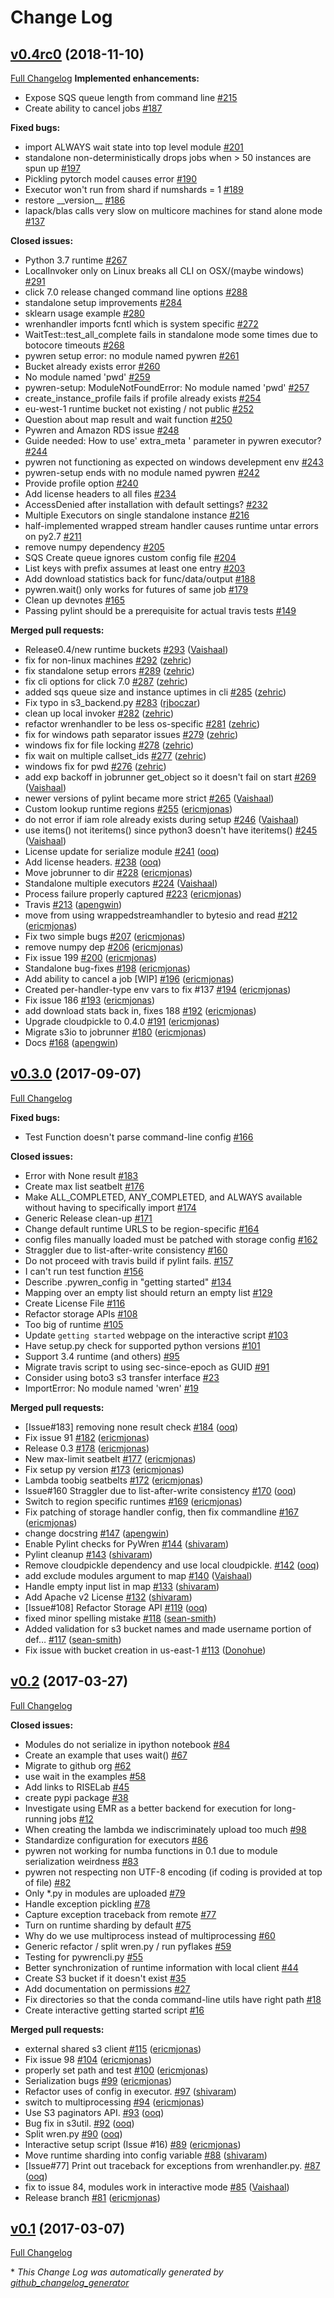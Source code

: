 # Change Log

## [v0.4rc0](https://github.com/pywren/pywren/tree/v0.4rc0) (2018-11-10)
[Full Changelog](https://github.com/pywren/pywren/compare/v0.3.0...v0.4rc0)
**Implemented enhancements:**

- Expose SQS queue length from command line [\#215](https://github.com/pywren/pywren/issues/215)
- Create ability to cancel jobs [\#187](https://github.com/pywren/pywren/issues/187)

**Fixed bugs:**

- import ALWAYS wait state into top level module [\#201](https://github.com/pywren/pywren/issues/201)
- standalone non-deterministically drops jobs when \> 50 instances are spun up [\#197](https://github.com/pywren/pywren/issues/197)
- Pickling pytorch model causes error [\#190](https://github.com/pywren/pywren/issues/190)
- Executor won't run from shard if numshards = 1 [\#189](https://github.com/pywren/pywren/issues/189)
- restore \_\_version\_\_ [\#186](https://github.com/pywren/pywren/issues/186)
- lapack/blas calls very slow on multicore machines for stand alone mode [\#137](https://github.com/pywren/pywren/issues/137)

**Closed issues:**

- Python 3.7 runtime [\#267](https://github.com/pywren/pywren/issues/267)
- LocalInvoker only on Linux breaks all CLI  on OSX/\(maybe windows\) [\#291](https://github.com/pywren/pywren/issues/291)
- click 7.0 release changed command line options [\#288](https://github.com/pywren/pywren/issues/288)
- standalone setup improvements [\#284](https://github.com/pywren/pywren/issues/284)
- sklearn usage example [\#280](https://github.com/pywren/pywren/issues/280)
- wrenhandler imports fcntl which is system specific [\#272](https://github.com/pywren/pywren/issues/272)
- WaitTest::test\_all\_complete  fails in standalone mode some times due to botocore timeouts [\#268](https://github.com/pywren/pywren/issues/268)
- pywren setup error: no module named pywren [\#261](https://github.com/pywren/pywren/issues/261)
- Bucket already exists error [\#260](https://github.com/pywren/pywren/issues/260)
- No module named 'pwd' [\#259](https://github.com/pywren/pywren/issues/259)
- pywren-setup: ModuleNotFoundError: No module named 'pwd' [\#257](https://github.com/pywren/pywren/issues/257)
- create\_instance\_profile fails if profile already exists [\#254](https://github.com/pywren/pywren/issues/254)
- eu-west-1 runtime bucket not existing / not public [\#252](https://github.com/pywren/pywren/issues/252)
- Question about map result and wait function [\#250](https://github.com/pywren/pywren/issues/250)
- Pywren and Amazon RDS issue [\#248](https://github.com/pywren/pywren/issues/248)
- Guide needed: How to use' extra\_meta ' parameter in pywren executor? [\#244](https://github.com/pywren/pywren/issues/244)
- pywren not functioning as expected on windows develepment env [\#243](https://github.com/pywren/pywren/issues/243)
- pywren-setup ends with no module named pywren [\#242](https://github.com/pywren/pywren/issues/242)
- Provide profile option  [\#240](https://github.com/pywren/pywren/issues/240)
- Add license headers to all files [\#234](https://github.com/pywren/pywren/issues/234)
- AccessDenied after installation with default settings? [\#232](https://github.com/pywren/pywren/issues/232)
- Multiple Executors on single standalone instance [\#216](https://github.com/pywren/pywren/issues/216)
- half-implemented wrapped stream handler causes runtime untar errors on py2.7 [\#211](https://github.com/pywren/pywren/issues/211)
- remove numpy dependency [\#205](https://github.com/pywren/pywren/issues/205)
- SQS Create queue ignores custom config file [\#204](https://github.com/pywren/pywren/issues/204)
- List keys with prefix assumes at least one entry [\#203](https://github.com/pywren/pywren/issues/203)
- Add download statistics back for func/data/output [\#188](https://github.com/pywren/pywren/issues/188)
- pywren.wait\(\) only works for futures of same job [\#179](https://github.com/pywren/pywren/issues/179)
- Clean up devnotes [\#165](https://github.com/pywren/pywren/issues/165)
- Passing pylint should be a prerequisite for actual travis tests [\#149](https://github.com/pywren/pywren/issues/149)

**Merged pull requests:**

- Release0.4/new runtime buckets [\#293](https://github.com/pywren/pywren/pull/293) ([Vaishaal](https://github.com/Vaishaal))
- fix for non-linux machines [\#292](https://github.com/pywren/pywren/pull/292) ([zehric](https://github.com/zehric))
- fix standalone setup errors [\#289](https://github.com/pywren/pywren/pull/289) ([zehric](https://github.com/zehric))
- fix cli options for click 7.0 [\#287](https://github.com/pywren/pywren/pull/287) ([zehric](https://github.com/zehric))
- added sqs queue size and instance uptimes in cli [\#285](https://github.com/pywren/pywren/pull/285) ([zehric](https://github.com/zehric))
- Fix typo in s3\_backend.py [\#283](https://github.com/pywren/pywren/pull/283) ([rjboczar](https://github.com/rjboczar))
- clean up local invoker [\#282](https://github.com/pywren/pywren/pull/282) ([zehric](https://github.com/zehric))
- refactor wrenhandler to be less os-specific [\#281](https://github.com/pywren/pywren/pull/281) ([zehric](https://github.com/zehric))
- fix for windows path separator issues [\#279](https://github.com/pywren/pywren/pull/279) ([zehric](https://github.com/zehric))
- windows fix for file locking [\#278](https://github.com/pywren/pywren/pull/278) ([zehric](https://github.com/zehric))
- fix wait on multiple callset\_ids [\#277](https://github.com/pywren/pywren/pull/277) ([zehric](https://github.com/zehric))
- windows fix for pwd [\#276](https://github.com/pywren/pywren/pull/276) ([zehric](https://github.com/zehric))
- add exp backoff in jobrunner get\_object so it doesn't fail on start [\#269](https://github.com/pywren/pywren/pull/269) ([Vaishaal](https://github.com/Vaishaal))
- newer versions of pylint became more strict [\#265](https://github.com/pywren/pywren/pull/265) ([Vaishaal](https://github.com/Vaishaal))
- Custom lookup runtime regions [\#255](https://github.com/pywren/pywren/pull/255) ([ericmjonas](https://github.com/ericmjonas))
- do not error if iam role already exists during setup [\#246](https://github.com/pywren/pywren/pull/246) ([Vaishaal](https://github.com/Vaishaal))
- use items\(\) not iteritems\(\) since python3 doesn't have iteritems\(\) [\#245](https://github.com/pywren/pywren/pull/245) ([Vaishaal](https://github.com/Vaishaal))
- License update for serialize module [\#241](https://github.com/pywren/pywren/pull/241) ([ooq](https://github.com/ooq))
- Add license headers. [\#238](https://github.com/pywren/pywren/pull/238) ([ooq](https://github.com/ooq))
- Move jobrunner to dir [\#228](https://github.com/pywren/pywren/pull/228) ([ericmjonas](https://github.com/ericmjonas))
- Standalone multiple executors [\#224](https://github.com/pywren/pywren/pull/224) ([Vaishaal](https://github.com/Vaishaal))
- Process failure properly captured [\#223](https://github.com/pywren/pywren/pull/223) ([ericmjonas](https://github.com/ericmjonas))
- Travis [\#213](https://github.com/pywren/pywren/pull/213) ([apengwin](https://github.com/apengwin))
- move from using wrappedstreamhandler to bytesio and read [\#212](https://github.com/pywren/pywren/pull/212) ([ericmjonas](https://github.com/ericmjonas))
- Fix two simple bugs [\#207](https://github.com/pywren/pywren/pull/207) ([ericmjonas](https://github.com/ericmjonas))
- remove numpy dep [\#206](https://github.com/pywren/pywren/pull/206) ([ericmjonas](https://github.com/ericmjonas))
- Fix issue 199 [\#200](https://github.com/pywren/pywren/pull/200) ([ericmjonas](https://github.com/ericmjonas))
- Standalone bug-fixes [\#198](https://github.com/pywren/pywren/pull/198) ([ericmjonas](https://github.com/ericmjonas))
- Add ability to cancel a job \[WIP\] [\#196](https://github.com/pywren/pywren/pull/196) ([ericmjonas](https://github.com/ericmjonas))
- Created per-handler-type env vars to fix \#137 [\#194](https://github.com/pywren/pywren/pull/194) ([ericmjonas](https://github.com/ericmjonas))
- Fix issue 186 [\#193](https://github.com/pywren/pywren/pull/193) ([ericmjonas](https://github.com/ericmjonas))
- add download stats back in, fixes 188 [\#192](https://github.com/pywren/pywren/pull/192) ([ericmjonas](https://github.com/ericmjonas))
- Upgrade cloudpickle to 0.4.0 [\#191](https://github.com/pywren/pywren/pull/191) ([ericmjonas](https://github.com/ericmjonas))
- Migrate s3io to jobrunner [\#180](https://github.com/pywren/pywren/pull/180) ([ericmjonas](https://github.com/ericmjonas))
- Docs [\#168](https://github.com/pywren/pywren/pull/168) ([apengwin](https://github.com/apengwin))

## [v0.3.0](https://github.com/pywren/pywren/tree/v0.3.0) (2017-09-07)
[Full Changelog](https://github.com/pywren/pywren/compare/v0.2...v0.3.0)

**Fixed bugs:**

- Test Function doesn't parse command-line config [\#166](https://github.com/pywren/pywren/issues/166)

**Closed issues:**

- Error with None result [\#183](https://github.com/pywren/pywren/issues/183)
- Create max list seatbelt [\#176](https://github.com/pywren/pywren/issues/176)
- Make ALL\_COMPLETED, ANY\_COMPLETED, and ALWAYS available without having to specifically import [\#174](https://github.com/pywren/pywren/issues/174)
- Generic Release clean-up [\#171](https://github.com/pywren/pywren/issues/171)
- Change default runtime URLS to be region-specific [\#164](https://github.com/pywren/pywren/issues/164)
- config files manually loaded must be patched with storage config [\#162](https://github.com/pywren/pywren/issues/162)
- Straggler due to list-after-write consistency [\#160](https://github.com/pywren/pywren/issues/160)
- Do not proceed with travis build if pylint fails. [\#157](https://github.com/pywren/pywren/issues/157)
- I can't run test function [\#156](https://github.com/pywren/pywren/issues/156)
- Describe .pywren\_config in "getting started" [\#134](https://github.com/pywren/pywren/issues/134)
- Mapping over an empty list should return an empty list [\#129](https://github.com/pywren/pywren/issues/129)
- Create License File [\#116](https://github.com/pywren/pywren/issues/116)
- Refactor storage APIs [\#108](https://github.com/pywren/pywren/issues/108)
- Too big of runtime [\#105](https://github.com/pywren/pywren/issues/105)
- Update `getting started` webpage on the interactive script [\#103](https://github.com/pywren/pywren/issues/103)
- Have setup.py check for supported python versions [\#101](https://github.com/pywren/pywren/issues/101)
- Support 3.4 runtime \(and others\) [\#95](https://github.com/pywren/pywren/issues/95)
- Migrate travis script to using sec-since-epoch as GUID [\#91](https://github.com/pywren/pywren/issues/91)
- Consider using boto3 s3 transfer interface [\#23](https://github.com/pywren/pywren/issues/23)
- ImportError: No module named 'wren' [\#19](https://github.com/pywren/pywren/issues/19)

**Merged pull requests:**

- \[Issue\#183\] removing none result check [\#184](https://github.com/pywren/pywren/pull/184) ([ooq](https://github.com/ooq))
- Fix issue 91 [\#182](https://github.com/pywren/pywren/pull/182) ([ericmjonas](https://github.com/ericmjonas))
- Release 0.3 [\#178](https://github.com/pywren/pywren/pull/178) ([ericmjonas](https://github.com/ericmjonas))
- New max-limit seatbelt [\#177](https://github.com/pywren/pywren/pull/177) ([ericmjonas](https://github.com/ericmjonas))
- Fix setup py version [\#173](https://github.com/pywren/pywren/pull/173) ([ericmjonas](https://github.com/ericmjonas))
- Lambda toobig seatbelts [\#172](https://github.com/pywren/pywren/pull/172) ([ericmjonas](https://github.com/ericmjonas))
- Issue\#160 Straggler due to list-after-write consistency [\#170](https://github.com/pywren/pywren/pull/170) ([ooq](https://github.com/ooq))
- Switch to region specific runtimes [\#169](https://github.com/pywren/pywren/pull/169) ([ericmjonas](https://github.com/ericmjonas))
- Fix patching of storage handler config, then fix commandline [\#167](https://github.com/pywren/pywren/pull/167) ([ericmjonas](https://github.com/ericmjonas))
- change docstring [\#147](https://github.com/pywren/pywren/pull/147) ([apengwin](https://github.com/apengwin))
- Enable Pylint checks for PyWren [\#144](https://github.com/pywren/pywren/pull/144) ([shivaram](https://github.com/shivaram))
- Pylint cleanup [\#143](https://github.com/pywren/pywren/pull/143) ([shivaram](https://github.com/shivaram))
- Remove cloudpickle dependency and use local cloudpickle. [\#142](https://github.com/pywren/pywren/pull/142) ([ooq](https://github.com/ooq))
- add exclude modules argument to map [\#140](https://github.com/pywren/pywren/pull/140) ([Vaishaal](https://github.com/Vaishaal))
- Handle empty input list in map [\#133](https://github.com/pywren/pywren/pull/133) ([shivaram](https://github.com/shivaram))
- Add Apache v2 License [\#132](https://github.com/pywren/pywren/pull/132) ([shivaram](https://github.com/shivaram))
- \[Issue\#108\] Refactor Storage API [\#119](https://github.com/pywren/pywren/pull/119) ([ooq](https://github.com/ooq))
- fixed minor spelling mistake [\#118](https://github.com/pywren/pywren/pull/118) ([sean-smith](https://github.com/sean-smith))
- Added validation for s3 bucket names and made username portion of def… [\#117](https://github.com/pywren/pywren/pull/117) ([sean-smith](https://github.com/sean-smith))
- Fix issue with bucket creation in us-east-1 [\#113](https://github.com/pywren/pywren/pull/113) ([Donohue](https://github.com/Donohue))

## [v0.2](https://github.com/pywren/pywren/tree/v0.2) (2017-03-27)
[Full Changelog](https://github.com/pywren/pywren/compare/v0.1...v0.2)

**Closed issues:**

- Modules do not serialize in ipython notebook [\#84](https://github.com/pywren/pywren/issues/84)
- Create an example that uses wait\(\)  [\#67](https://github.com/pywren/pywren/issues/67)
- Migrate to github org [\#62](https://github.com/pywren/pywren/issues/62)
- use wait in the examples [\#58](https://github.com/pywren/pywren/issues/58)
- Add links to RISELab [\#45](https://github.com/pywren/pywren/issues/45)
- create pypi package [\#38](https://github.com/pywren/pywren/issues/38)
- Investigate using EMR as a better backend for execution for long-running jobs [\#12](https://github.com/pywren/pywren/issues/12)
- When creating the lambda we indiscriminately upload too much [\#98](https://github.com/pywren/pywren/issues/98)
- Standardize configuration for executors [\#86](https://github.com/pywren/pywren/issues/86)
- pywren not working for numba functions in 0.1 due to module serialization weirdness [\#83](https://github.com/pywren/pywren/issues/83)
- pywren not respecting non UTF-8 encoding \(if coding is provided at top of file\) [\#82](https://github.com/pywren/pywren/issues/82)
- Only \*.py in modules are uploaded [\#79](https://github.com/pywren/pywren/issues/79)
- Handle exception pickling [\#78](https://github.com/pywren/pywren/issues/78)
- Capture exception traceback from remote [\#77](https://github.com/pywren/pywren/issues/77)
- Turn on runtime sharding by default [\#75](https://github.com/pywren/pywren/issues/75)
- Why do we use multiprocess instead of multiprocessing [\#60](https://github.com/pywren/pywren/issues/60)
- Generic refactor / split wren.py / run pyflakes [\#59](https://github.com/pywren/pywren/issues/59)
- Testing for pywrencli.py [\#55](https://github.com/pywren/pywren/issues/55)
- Better synchronization of runtime information with local client [\#44](https://github.com/pywren/pywren/issues/44)
- Create S3 bucket if it doesn't exist [\#35](https://github.com/pywren/pywren/issues/35)
- Add documentation on permissions [\#27](https://github.com/pywren/pywren/issues/27)
- Fix directories so that the conda command-line utils have right path [\#18](https://github.com/pywren/pywren/issues/18)
- Create interactive getting started script [\#16](https://github.com/pywren/pywren/issues/16)

**Merged pull requests:**

- external shared s3 client [\#115](https://github.com/pywren/pywren/pull/115) ([ericmjonas](https://github.com/ericmjonas))
- Fix issue 98 [\#104](https://github.com/pywren/pywren/pull/104) ([ericmjonas](https://github.com/ericmjonas))
- properly set path and test [\#100](https://github.com/pywren/pywren/pull/100) ([ericmjonas](https://github.com/ericmjonas))
- Serialization bugs [\#99](https://github.com/pywren/pywren/pull/99) ([ericmjonas](https://github.com/ericmjonas))
- Refactor uses of config in executor. [\#97](https://github.com/pywren/pywren/pull/97) ([shivaram](https://github.com/shivaram))
- switch to multiprocessing [\#94](https://github.com/pywren/pywren/pull/94) ([ericmjonas](https://github.com/ericmjonas))
- Use S3 paginators API. [\#93](https://github.com/pywren/pywren/pull/93) ([ooq](https://github.com/ooq))
- Bug fix in s3util. [\#92](https://github.com/pywren/pywren/pull/92) ([ooq](https://github.com/ooq))
- Split wren.py [\#90](https://github.com/pywren/pywren/pull/90) ([ooq](https://github.com/ooq))
- Interactive setup script \(Issue \#16\) [\#89](https://github.com/pywren/pywren/pull/89) ([ericmjonas](https://github.com/ericmjonas))
- Move runtime sharding into config variable [\#88](https://github.com/pywren/pywren/pull/88) ([shivaram](https://github.com/shivaram))
- \[Issue\#77\] Print out traceback for exceptions from wrenhandler.py. [\#87](https://github.com/pywren/pywren/pull/87) ([ooq](https://github.com/ooq))
- fix to issue 84, modules work in interactive mode [\#85](https://github.com/pywren/pywren/pull/85) ([Vaishaal](https://github.com/Vaishaal))
- Release branch [\#81](https://github.com/pywren/pywren/pull/81) ([ericmjonas](https://github.com/ericmjonas))

## [v0.1](https://github.com/pywren/pywren/tree/v0.1) (2017-03-07)
[Full Changelog](https://github.com/pywren/pywren/compare/v0.1rc4...v0.1)



\* *This Change Log was automatically generated by [github_changelog_generator](https://github.com/skywinder/Github-Changelog-Generator)*
